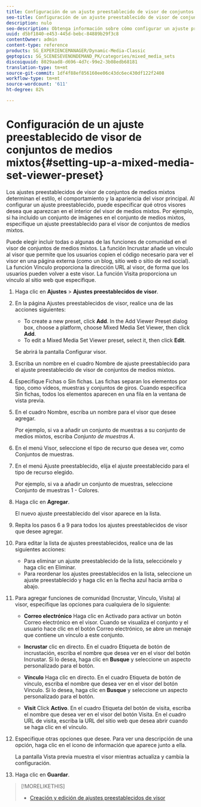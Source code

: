 ```yaml
---
title: Configuración de un ajuste preestablecido de visor de conjuntos de medios mixtos
seo-title: Configuración de un ajuste preestablecido de visor de conjuntos de medios mixtos
description: nulo
seo-description: Obtenga información sobre cómo configurar un ajuste preestablecido de visor de conjuntos de medios mixtos.
uuid: d5bf1840-e453-445d-bebc-84889b29f3c8
contentOwner: admin
content-type: reference
products: SG_EXPERIENCEMANAGER/Dynamic-Media-Classic
geptopics: SG_SCENESEVENONDEMAND_PK/categories/mixed_media_sets
discoiquuid: 8029aad8-d696-4d7c-99e2-3b08edb68181
translation-type: tm+mt
source-git-commit: 1df4f88ef856160ee06c43dc6ec430df122f2408
workflow-type: tm+mt
source-wordcount: '611'
ht-degree: 82%

---
```



# Configuración de un ajuste preestablecido de visor de conjuntos de medios mixtos{#setting-up-a-mixed-media-set-viewer-preset}

Los ajustes preestablecidos de visor de conjuntos de medios mixtos determinan el estilo, el comportamiento y la apariencia del visor principal. Al configurar un ajuste preestablecido, puede especificar qué otros visores desea que aparezcan en el interior del visor de medios mixtos. Por ejemplo, si ha incluido un conjunto de imágenes en el conjunto de medios mixtos, especifique un ajuste preestablecido para el visor de conjuntos de medios mixtos.

Puede elegir incluir todas o algunas de las funciones de comunidad en el visor de conjuntos de medios mixtos. La función Incrustar añade un vínculo al visor que permite que los usuarios copien el código necesario para ver el visor en una página externa (como un blog, sitio web o sitio de red social). La función Vínculo proporciona la dirección URL al visor, de forma que los usuarios pueden volver a este visor. La función Visita proporciona un vínculo al sitio web que especifique.

1. Haga clic en **Ajustes** > **Ajustes preestablecidos de visor**.
1. En la página Ajustes preestablecidos de visor, realice una de las acciones siguientes:

   * To create a new preset, click **Add**. In the Add Viewer Preset dialog box, choose a platform, choose Mixed Media Set Viewer, then click **Add**.
   * To edit a Mixed Media Set Viewer preset, select it, then click **Edit**.

   Se abrirá la pantalla Configurar visor.

1. Escriba un nombre en el cuadro Nombre de ajuste preestablecido para el ajuste preestablecido de visor de conjuntos de medios mixtos.
1. Especifique Fichas o Sin fichas. Las fichas separan los elementos por tipo, como vídeos, muestras y conjuntos de giros. Cuando especifica Sin fichas, todos los elementos aparecen en una fila en la ventana de vista previa.
1. En el cuadro Nombre, escriba un nombre para el visor que desee agregar.

   Por ejemplo, si va a añadir un conjunto de muestras a su conjunto de medios mixtos, escriba *Conjunto de muestras A*.

1. En el menú Visor, seleccione el tipo de recurso que desea ver, como Conjuntos de muestras.
1. En el menú Ajuste preestablecido, elija el ajuste preestablecido para el tipo de recurso elegido.

   Por ejemplo, si va a añadir un conjunto de muestras, seleccione Conjunto de muestras 1 - Colores.

1. Haga clic en **Agregar**.

   El nuevo ajuste preestablecido del visor aparece en la lista.

1. Repita los pasos 6 a 9 para todos los ajustes preestablecidos de visor que desee agregar.
1. Para editar la lista de ajustes preestablecidos, realice una de las siguientes acciones:

   * Para eliminar un ajuste preestablecido de la lista, selecciónelo y haga clic en Eliminar.
   * Para reordenar los ajustes preestablecidos en la lista, seleccione un ajuste preestablecido y haga clic en la flecha azul hacia arriba o abajo.

1. Para agregar funciones de comunidad (Incrustar, Vínculo, Visita) al visor, especifique las opciones para cualquiera de lo siguiente:

   * **Correo electrónico** Haga clic en Activado para activar un botón Correo electrónico en el visor. Cuando se visualiza el conjunto y el usuario hace clic en el botón Correo electrónico, se abre un menaje que contiene un vínculo a este conjunto.

   * **Incrustar** clic en directo. En el cuadro Etiqueta de botón de incrustación, escriba el nombre que desea ver en el visor del botón Incrustar. Si lo desea, haga clic en 
**Busque** y seleccione un aspecto personalizado para el botón.

   * **Vínculo** Haga clic en directo. En el cuadro Etiqueta de botón de vínculo, escriba el nombre que desea ver en el visor del botón Vínculo. Si lo desea, haga clic en 
**Busque** y seleccione un aspecto personalizado para el botón.

   * **Visit** Click 
**Activo**. En el cuadro Etiqueta del botón de visita, escriba el nombre que desea ver en el visor del botón Visita. En el cuadro URL de visita, escriba la URL del sitio web que desea abrir cuando se haga clic en el vínculo.

1. Especifique otras opciones que desee. Para ver una descripción de una opción, haga clic en el icono de información  que aparece junto a ella.

   La pantalla Vista previa muestra el visor mientras actualiza y cambia la configuración.

1. Haga clic en **Guardar**.

>[!MORELIKETHIS]
>
>* [Creación y edición de ajustes preestablecidos de visor](application-setup.md#adding_and_editing_viewer_presets)

